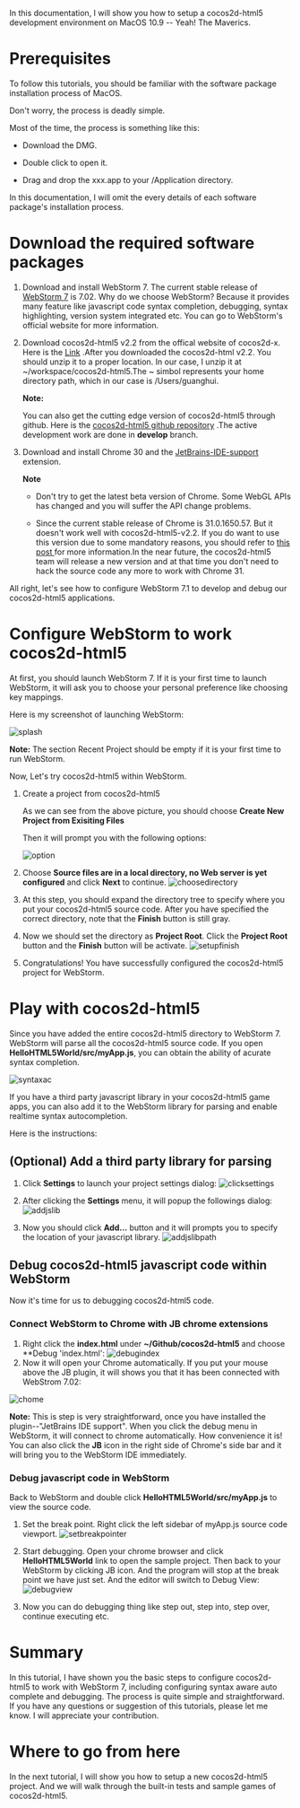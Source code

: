 In this documentation, I will show you how to setup a cocos2d-html5 development environment on MacOS 10.9 -- Yeah! The Maverics.

# Prerequisites

To follow this tutorials, you should be familiar with the software package  installation process of MacOS.

Don't worry, the process is deadly simple.

Most of the time, the process is something like this:

- Download the DMG.

- Double click to open it.

- Drag and drop the xxx.app to your /Application directory.

In this documentation, I will omit the every details of each software package's installation process.

#  Download the required software packages

1. Download and install WebStorm 7. The current stable release of [WebStorm 7](http://www.jetbrains.com/webstorm/download/index.html) is 7.02.  Why do we choose WebStorm? Because it provides many feature like javascript code syntax completion, debugging, syntax highlighting, version system integrated etc. You can go to WebStorm's official website for more information.

2. Download cocos2d-html5 v2.2 from the offical website of cocos2d-x. Here is the [Link](http://cocos2d-x.org/download ) .After you downloaded the cocos2d-html v2.2. You should unzip it to a proper location. In our case, I unzip it at ~/workspace/cocos2d-html5.The ~ simbol represents your home directory path, which in our case is /Users/guanghui. 

	**Note:** 
	
	You can also get the cutting edge version of cocos2d-html5 through github. Here is the [cocos2d-html5 github repository](https://github.com/cocos2d/cocos2d-html5 ) .The active development work are done in **develop** branch.

3.  Download and install Chrome 30 and the [JetBrains-IDE-support ]( https://chrome.google.com/webstore/detail/jetbrains-ide-support/hmhgeddbohgjknpmjagkdomcpobmllji)  extension.


	**Note**
	
	- Don't try to get the latest beta version of Chrome. Some WebGL APIs has changed and you will suffer the API change problems.

	- Since the current stable release of Chrome is 31.0.1650.57. But it doesn't work well with cocos2d-html5-v2.2. If you do want to use this version due to some mandatory reasons, you should refer to [this post ](http://www.cocos2d-x.org/forums/19/topics/39063 ) for more information.In the near future, the cocos2d-html5 team will release a new version and at that time you don't need to hack the source code any more to work with Chrome 31.
 
All right, let's see how to configure WebStorm 7.1 to develop and debug our cocos2d-html5 applications.

# Configure WebStorm to work cocos2d-html5

At first, you should launch WebStorm 7. If it is your first time to launch WebStorm, it will ask you to choose your personal preference like choosing key mappings. 

Here is my screenshot of launching WebStorm:

![splash](sbsplashscreen.png)

**Note:** 
   The section Recent Project should be empty if it is your first time to run WebStorm.

Now, Let's try cocos2d-html5 within WebStorm.

1. Create a project from cocos2d-html5

	As we can see from the above picture, you should choose **Create New Project from Exisiting Files** 
	
	Then it will prompt you with the following options:
	
	![option](chooseserver.png)

2. Choose **Source files are in a local directory, no Web server is yet configured** and click **Next** to continue.
![choosedirectory](choosedirectory.png)

3. At this step, you should expand the directory tree to specify where you put your cocos2d-html5 source code. After you have specified the correct directory, note that the **Finish** button is still gray.

4. Now we should set the directory as **Project Root**. Click the **Project Root** button and the **Finish** button will be activate.
![setupfinish](setupfinish.png)

5. Congratulations! You have successfully configured the cocos2d-html5 project for WebStorm.

# Play with cocos2d-html5

Since you have added the entire cocos2d-html5 directory to WebStorm 7. WebStorm will parse all the cocos2d-html5 source code. If you open **HelloHTML5World/src/myApp.js**, you can obtain the ability of acurate syntax completion.

![syntaxac](syntaxac.png)

If you have a third party javascript library in your cocos2d-html5 game apps, you can also add it to the WebStorm library for parsing and enable realtime syntax autocompletion.

Here is the instructions:

## (Optional) Add a third party library for parsing

1. Click **Settings** to launch your project settings dialog:
![clicksettings](clicksettings.png)

2. After clicking the **Settings** menu, it will popup the followings dialog:
![addjslib](addjslib.png)

3. Now you should click **Add...** button and it will prompts you to specify the location of your javascript library. 
![addjslibpath](addjslibpath.png)

## Debug cocos2d-html5 javascript code within WebStorm
Now it's time for us to debugging cocos2d-html5 code.

### Connect WebStorm to Chrome with JB chrome extensions
1. Right click the **index.html** under **~/Github/cocos2d-html5** and choose **Debug 'index.html':
![debugindex](debugindex.png)
2. Now it will open your Chrome automatically. If you put your mouse above the JB plugin,
it will shows you that it has been connected with WebStrom 7.02:

![chome](chrome.png)

**Note:** This is step is very straightforward, once you have installed the plugin--"JetBrains IDE support". When you click the debug menu in WebStorm, it will connect to chrome automatically. How convenience it is! You can also click the **JB** icon in the right side of Chrome's side bar and it will bring you to the WebStorm IDE immediately.

### Debug javascript code in WebStorm
Back to WebStorm and double click **HelloHTML5World/src/myApp.js** to view the source code.

1. Set the break point. Right click the left sidebar of myApp.js source code viewport.
![setbreakpointer](setbreakpoint.png)

2. Start debugging. Open your chrome browser and click **HelloHTML5World** link to open the sample project. Then back to your WebStorm by clicking JB icon. And the program will stop at the break point we have just set. And the editor will switch to Debug View:
![debugview](debugview.png)

3. Now you can do debugging thing like step out, step into, step over, continue executing etc. 

# Summary
In this tutorial, I have shown you the basic steps to configure cocos2d-html5 to work with WebStorm 7, including configuring syntax aware auto complete and debugging. The process is quite simple and straightforward. If you have any questions or suggestion of this tutorials, please let me know. I will appreciate your contribution.

# Where to go from here
In the next tutorial, I will show you how to setup a new cocos2d-html5 project. And we will walk through the built-in tests and sample games of cocos2d-html5.
